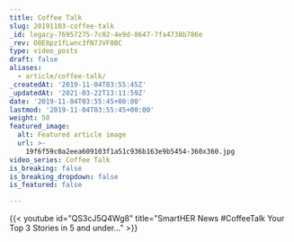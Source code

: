 ```yaml
---
title: Coffee Talk
slug: 20191103-coffee-talk
_id: legacy-76957275-7c02-4e9d-8647-7fa4738b786e
_rev: O8E8pz1fLwnc3fN7JVF8BC
type: video_posts
draft: false
aliases:
  - article/coffee-talk/
_createdAt: '2019-11-04T03:55:45Z'
_updatedAt: '2021-03-22T13:11:59Z'
date: '2019-11-04T03:55:45+00:00'
lastmod: '2019-11-04T03:55:45+00:00'
weight: 50
featured_image:
  alt: Featured article image
  url: >-
    19f6f59c0a2eea609103f1a51c936b163e9b5454-360x360.jpg
video_series: Coffee Talk
is_breaking: false
is_breaking_dropdown: false
is_featured: false

---
```

{{< youtube id="QS3cJ5Q4Wg8" title="SmartHER News #CoffeeTalk Your Top 3 Stories in 5 and under..." >}}